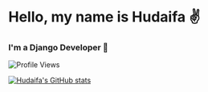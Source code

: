 # Hello, my name is Hudaifa ✌️

### I'm a Django Developer 💜 

![Profile Views](https://komarev.com/ghpvc/?username=hudaifa-saleh&color=blueviolet&&style=flat)

[![Hudaifa's GitHub stats](https://github-readme-stats.vercel.app/api?username=hudaifa-saleh&theme=midnight-purple&hide=contribs&show_icons=true)](https://github.com/anuraghazra/github-readme-stats)
